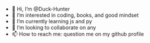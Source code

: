 - 👋 Hi, I’m @Duck-Hunter
- 👀 I’m interested in coding, books, and good mindset
- 🌱 I’m currently learning js and py
- 💞️ I’m looking to collaborate on any
- 📫 How to reach me: question me on my github profile

<!---
Duck-Hunter/Duck-Hunter is a ✨ special ✨ repository because its `README.md` (this file) appears on your GitHub profile.
You can click the Preview link to take a look at your changes.
--->
